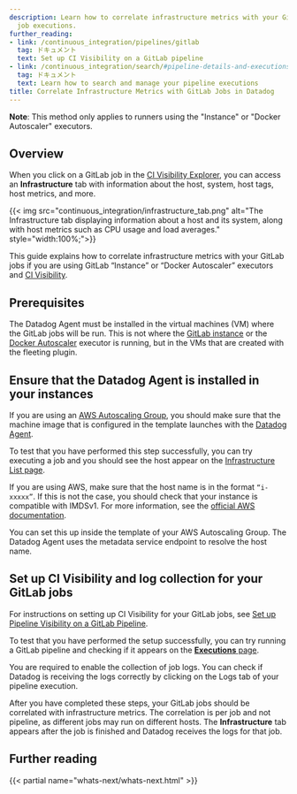 ```yaml
---
description: Learn how to correlate infrastructure metrics with your GitLab Autoscale
  job executions.
further_reading:
- link: /continuous_integration/pipelines/gitlab
  tag: ドキュメント
  text: Set up CI Visibility on a GitLab pipeline
- link: /continuous_integration/search/#pipeline-details-and-executions
  tag: ドキュメント
  text: Learn how to search and manage your pipeline executions
title: Correlate Infrastructure Metrics with GitLab Jobs in Datadog
---
```


<div class="alert alert-info"><strong>Note</strong>: This method only applies to runners using the "Instance" or "Docker Autoscaler" executors.</div>

## Overview

When you click on a GitLab job in the [CI Visibility Explorer][9], you can access an **Infrastructure** tab with information about the host, system, host tags, host metrics, and more.

{{< img src="continuous_integration/infrastructure_tab.png" alt="The Infrastructure tab displaying information about a host and its system, along with host metrics such as CPU usage and load averages." style="width:100%;">}}

This guide explains how to correlate infrastructure metrics with your GitLab jobs if you are using GitLab “Instance” or “Docker Autoscaler” executors and [CI Visibility][1].

## Prerequisites

The Datadog Agent must be installed in the virtual machines (VM) where the GitLab jobs will be run. This is not where the [GitLab instance][2] or the [Docker Autoscaler][3] executor is running, but in the VMs that are created with the fleeting plugin.

## Ensure that the Datadog Agent is installed in your instances

If you are using an [AWS Autoscaling Group][4], you should make sure that the machine image that is configured in the template launches with the [Datadog Agent][5].

To test that you have performed this step successfully, you can try executing a job and you should see the host appear on the [Infrastructure List page][6].

If you are using AWS, make sure that the host name is in the format `“i-xxxxx”`. If this is not the case, you should check that your instance is compatible with IMDSv1. For more information, see the [official AWS documentation][7].

You can set this up inside the template of your AWS Autoscaling Group. The Datadog Agent uses the metadata service endpoint to resolve the host name.

## Set up CI Visibility and log collection for your GitLab jobs

For instructions on setting up CI Visibility for your GitLab jobs, see [Set up Pipeline Visibility on a GitLab Pipeline][1].

To test that you have performed the setup successfully, you can try running a GitLab pipeline and checking if it appears on the [**Executions** page][8].

You are required to enable the collection of job logs. You can check if Datadog is receiving the logs correctly by clicking on the Logs tab of your pipeline execution.

After you have completed these steps, your GitLab jobs should be correlated with infrastructure metrics. The correlation is per job and not pipeline, as different jobs may run on different hosts. The **Infrastructure** tab appears after the job is finished and Datadog receives the logs for that job.

## Further reading

{{< partial name="whats-next/whats-next.html" >}}

[1]: /ja/continuous_integration/pipelines/gitlab
[2]: https://docs.gitlab.com/runner/executors/instance.html
[3]: https://docs.gitlab.com/runner/executors/docker_autoscaler.html
[4]: https://docs.aws.amazon.com/autoscaling/ec2/userguide/auto-scaling-groups.html
[5]: /ja/agent/
[6]: https://app.datadoghq.com/infrastructure
[7]: https://docs.aws.amazon.com/AWSEC2/latest/UserGuide/configuring-instance-metadata-service.html
[8]: https://app.datadoghq.com/ci/pipeline-executions
[9]: /ja/continuous_integration/explorer/?tab=pipelineexecutions